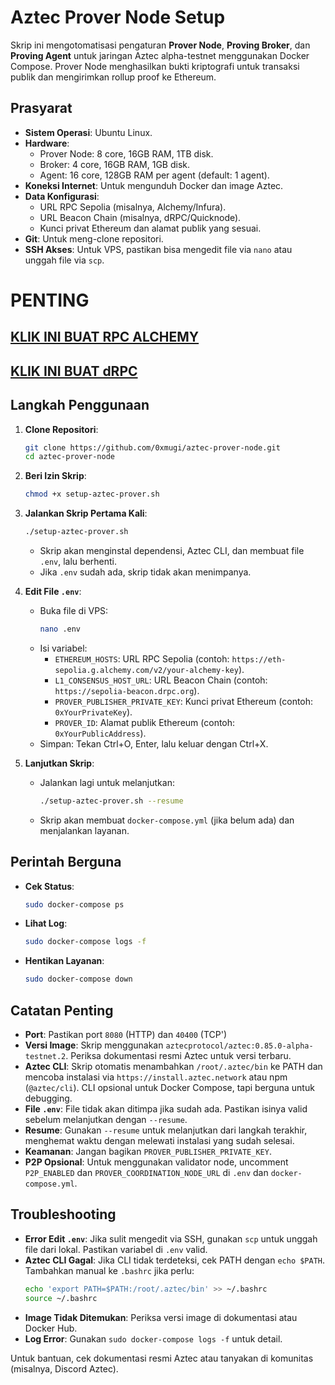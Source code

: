 # Aztec Prover Node Setup

Skrip ini mengotomatisasi pengaturan **Prover Node**, **Proving Broker**, dan **Proving Agent** untuk jaringan Aztec alpha-testnet menggunakan Docker Compose. Prover Node menghasilkan bukti kriptografi untuk transaksi publik dan mengirimkan rollup proof ke Ethereum.

## Prasyarat
- **Sistem Operasi**: Ubuntu Linux.
- **Hardware**:
  - Prover Node: 8 core, 16GB RAM, 1TB disk.
  - Broker: 4 core, 16GB RAM, 1GB disk.
  - Agent: 16 core, 128GB RAM per agent (default: 1 agent).
- **Koneksi Internet**: Untuk mengunduh Docker dan image Aztec.
- **Data Konfigurasi**:
  - URL RPC Sepolia (misalnya, Alchemy/Infura).
  - URL Beacon Chain (misalnya, dRPC/Quicknode).
  - Kunci privat Ethereum dan alamat publik yang sesuai.
- **Git**: Untuk meng-clone repositori.
- **SSH Akses**: Untuk VPS, pastikan bisa mengedit file via `nano` atau unggah file via `scp`.

# PENTING
## [KLIK INI BUAT RPC ALCHEMY](https://www.alchemy.com/)
## [KLIK INI BUAT dRPC](https://drpc.org/)

## Langkah Penggunaan
1. **Clone Repositori**:
   ```bash
   git clone https://github.com/0xmugi/aztec-prover-node.git
   cd aztec-prover-node
   ```

2. **Beri Izin Skrip**:
   ```bash
   chmod +x setup-aztec-prover.sh
   ```

3. **Jalankan Skrip Pertama Kali**:
   ```bash
   ./setup-aztec-prover.sh
   ```
   - Skrip akan menginstal dependensi, Aztec CLI, dan membuat file `.env`, lalu berhenti.
   - Jika `.env` sudah ada, skrip tidak akan menimpanya.

4. **Edit File `.env`**:
   - Buka file di VPS:
     ```bash
     nano .env
     ```
   - Isi variabel:
     - `ETHEREUM_HOSTS`: URL RPC Sepolia (contoh: `https://eth-sepolia.g.alchemy.com/v2/your-alchemy-key`).
     - `L1_CONSENSUS_HOST_URL`: URL Beacon Chain (contoh: `https://sepolia-beacon.drpc.org`).
     - `PROVER_PUBLISHER_PRIVATE_KEY`: Kunci privat Ethereum (contoh: `0xYourPrivateKey`).
     - `PROVER_ID`: Alamat publik Ethereum (contoh: `0xYourPublicAddress`).
   - Simpan: Tekan Ctrl+O, Enter, lalu keluar dengan Ctrl+X.

5. **Lanjutkan Skrip**:
   - Jalankan lagi untuk melanjutkan:
     ```bash
     ./setup-aztec-prover.sh --resume
     ```
   - Skrip akan membuat `docker-compose.yml` (jika belum ada) dan menjalankan layanan.

## Perintah Berguna
- **Cek Status**:
  ```bash
  sudo docker-compose ps
  ```
- **Lihat Log**:
  ```bash
  sudo docker-compose logs -f
  ```
- **Hentikan Layanan**:
  ```bash
  sudo docker-compose down
  ```

## Catatan Penting
- **Port**: Pastikan port `8080` (HTTP) dan `40400` (TCP')
- **Versi Image**: Skrip menggunakan `aztecprotocol/aztec:0.85.0-alpha-testnet.2`. Periksa dokumentasi resmi Aztec untuk versi terbaru.
- **Aztec CLI**: Skrip otomatis menambahkan `/root/.aztec/bin` ke PATH dan mencoba instalasi via `https://install.aztec.network` atau npm (`@aztec/cli`). CLI opsional untuk Docker Compose, tapi berguna untuk debugging.
- **File `.env`**: File tidak akan ditimpa jika sudah ada. Pastikan isinya valid sebelum melanjutkan dengan `--resume`.
- **Resume**: Gunakan `--resume` untuk melanjutkan dari langkah terakhir, menghemat waktu dengan melewati instalasi yang sudah selesai.
- **Keamanan**: Jangan bagikan `PROVER_PUBLISHER_PRIVATE_KEY`.
- **P2P Opsional**: Untuk menggunakan validator node, uncomment `P2P_ENABLED` dan `PROVER_COORDINATION_NODE_URL` di `.env` dan `docker-compose.yml`.

## Troubleshooting
- **Error Edit `.env`**: Jika sulit mengedit via SSH, gunakan `scp` untuk unggah file dari lokal. Pastikan variabel di `.env` valid.
- **Aztec CLI Gagal**: Jika CLI tidak terdeteksi, cek PATH dengan `echo $PATH`. Tambahkan manual ke `.bashrc` jika perlu:
  ```bash
  echo 'export PATH=$PATH:/root/.aztec/bin' >> ~/.bashrc
  source ~/.bashrc
  ```
- **Image Tidak Ditemukan**: Periksa versi image di dokumentasi atau Docker Hub.
- **Log Error**: Gunakan `sudo docker-compose logs -f` untuk detail.

Untuk bantuan, cek dokumentasi resmi Aztec atau tanyakan di komunitas (misalnya, Discord Aztec).
